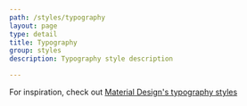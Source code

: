 ```yaml
---
path: /styles/typography
layout: page
type: detail
title: Typography
group: styles
description: Typography style description

---
```


For inspiration, check out [Material Design's typography styles](https://material.io/guidelines/style/typography.html#typography-styles)
